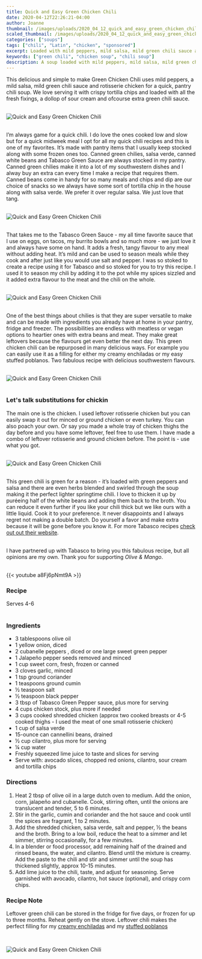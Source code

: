 ```yaml
---
title: Quick and Easy Green Chicken Chili
date: 2020-04-12T22:26:21-04:00
author: Joanne
thumbnail: /images/uploads/2020_04_12_quick_and_easy_green_chicken_chili_1.jpg
scaled_thumbnail: /images/uploads/2020_04_12_quick_and_easy_green_chicken_chili_0.jpg
categories: ["soups"]
tags: ["chili", "Latin", "chicken", "sponsored"]
excerpt: Loaded with mild peppers, mild salsa, mild green chili sauce and rotisserie chicken for a quick, pantry chili soup.
keywords: ["green chili", "chicken soup", "chili soup"]
description: A soup loaded with mild peppers, mild salsa, mild green chili sauce and rotisserie chicken for a quick, pantry chili soup
---
```


This delicious and simple to make Green Chicken Chili uses mild peppers, a mild salsa, mild green chili sauce and rotisserie chicken for a quick, pantry chili soup. We love serving it with crispy tortilla chips and loaded with all the fresh fixings, a dollop of sour cream and ofcourse extra green chili sauce.
</br>
</br>

![Quick and Easy Green Chicken Chili](/images/uploads/2020_04_12_quick_and_easy_green_chicken_chili_2.jpg)
</br>
</br>

I’m always game for a quick chili. I do love the ones cooked low and slow but for a quick midweek meal I opt for all my quick chili recipes and this is one of my favorites. It’s made with pantry items that I usually keep stocked along with some frozen ones too. Canned green chilies, salsa verde, canned white beans and Tabasco Green Sauce are always stocked in my pantry. Canned green chilies make it into a lot of my southwestern dishes and I alway buy an extra can every time I make a recipe that requires them. Canned beans come in handy for so many meals and chips and dip are our choice of snacks so we always have some sort of tortilla chip in the house along with salsa verde. We prefer it over regular salsa. We just love that tang.
</br>
</br>

![Quick and Easy Green Chicken Chili](/images/uploads/2020_04_12_quick_and_easy_green_chicken_chili_3.jpg)
</br>
</br>

That takes me to the Tabasco Green Sauce - my all time favorite sauce that I use on eggs, on tacos, my burrito bowls and so much more - we just love it and always have some on hand. It adds a fresh, tangy flavour to any meal without adding heat. It’s mild and can be used to season meals while they cook and after just like you would use salt and pepper.  I was so stoked to create a recipe using it for Tabasco and so stoked for you to try this recipe. I used it to season my chili by adding it to the pot while my spices sizzled and it added extra flavour to the meat and the chili on the whole. 
</br>
</br>

![Quick and Easy Green Chicken Chili](/images/uploads/2020_04_12_quick_and_easy_green_chicken_chili_4.jpg)
</br>
</br>

One of the best things about chilies is that they are super versatile to make and can be made with ingredients you already have at home in your pantry, fridge and freezer. The possibilities are endless with meatless or vegan options to heartier ones with extra beans and meat. They make great leftovers because the flavours get even better the next day. This green chicken chili can be repurposed in many delicious ways. For example you can easily use it as a filling for either my creamy enchiladas or my easy stuffed poblanos. Two fabulous recipe with delicious southwestern flavours.
</br>
</br>

![Quick and Easy Green Chicken Chili](/images/uploads/2020_04_12_quick_and_easy_green_chicken_chili_5.jpg)
</br>
</br>

### Let's talk substitutions for chickin
The main one is the chicken. I used leftover rotisserie chicken but you can easily swap it out for minced or ground chicken or even turkey. You can also poach your own. Or say you made a whole tray of chicken thighs the day before and you have some leftover, feel free to use them. I have made a combo of leftover rotisserie and ground chicken before. The point is - use what you got.
</br>
</br>

![Quick and Easy Green Chicken Chili](/images/uploads/2020_04_12_quick_and_easy_green_chicken_chili_6.jpg)
</br>
</br>

This green chili is green for a reason - it’s loaded with green peppers and salsa and there are even herbs blended and swirled through the soup making it the perfect lighter springtime chili. I love to thicken it up by puréeing half of the white beans and adding them back to the broth. You can reduce it even further if you like your chili thick but we like ours with a little liquid. Cook it to your preference. It never disappoints and I always regret not making a double batch. Do yourself a favor and make extra because it will be gone before you know it. For more Tabasco recipes [check out out their website](https://www.tabascosauce.ca/).
</br>
</br>

I have partnered up with Tabasco to bring you this fabulous recipe, but all opinions are my own. Thank you for supporting _Olive & Mango_.
</br>
</br>

{{< youtube a8Fj6pNmt9A >}}
</br>

### Recipe
Serves 4-6
</br>
</br>

### Ingredients

* <span itemprop="ingredients">3 tablespoons olive oil</span>
* <span itemprop="ingredients">1 yellow onion, diced</span>
* <span itemprop="ingredients">2 cubanelle peppers , diced  or one large sweet green pepper  </span>
* <span itemprop="ingredients">1 Jalapeño pepper seeds removed and  minced  </span>
* <span itemprop="ingredients">1 cup sweet corn, fresh, frozen or canned  </span>
* <span itemprop="ingredients">3 cloves garlic, minced</span>
* <span itemprop="ingredients">1 tsp ground coriander  </span>
* <span itemprop="ingredients">1 teaspoons ground cumin</span>
* <span itemprop="ingredients">&frac12; teaspoon salt</span>
* <span itemprop="ingredients">&frac12; teaspoon black pepper</span>
* <span itemprop="ingredients">3 tbsp of Tabasco Green Pepper sauce, plus more for serving  </span>
* <span itemprop="ingredients">4 cups chicken stock, plus more if needed  </span>
* <span itemprop="ingredients">3 cups cooked shredded chicken (approx two cooked breasts or 4-5 cooked thighs - I used the meat of one small </span>rotisserie chicken)  
* <span itemprop="ingredients">1 cup of salsa verde </span>
* <span itemprop="ingredients">15-ounce can cannellini beans, drained</span>
* <span itemprop="ingredients">&frac12; cup cilantro, plus more for serving  </span>
* <span itemprop="ingredients">&frac14; cup water</span>
* <span itemprop="ingredients">Freshly squeezed lime juice to taste and slices for serving</span>
* <span itemprop="ingredients">Serve with: avocado slices, chopped red onions, cilantro, sour cream and tortilla chips  </span>

### Directions

1. Heat 2 tbsp of olive oil in a large dutch oven to medium. Add the onion, corn, jalapeño and cubanelle. Cook, stirring often, until the onions are translucent and tender, 5 to 6 minutes.  
1. Stir in the garlic, cumin and coriander and the hot sauce and cook until the spices are fragrant, 1 to 2 minutes.  
1. Add the shredded chicken, salsa verde, salt and pepper, &frac12; the beans and the broth. Bring to a low boil, reduce the heat to a simmer and let simmer, stirring occasionally, for a few minutes.
1. In a blender or food processor, add remaining half of the drained and rinsed beans, the water, and cilantro. Blend until the mixture is creamy. Add the paste to the chili and stir and simmer until the soup has thickened slightly, approx 10-15 minutes.  
1. Add lime juice to the chili, taste, and adjust for seasoning. Serve garnished with avocado, cilantro, hot sauce (optional), and crispy corn chips.


### Recipe Note
Leftover green chili can be stored in the fridge for five days, or frozen for up to three months. Reheat gently on the stove. Leftover chili makes the perfect filling for my [creamy enchiladas](https://www.oliveandmango.com/stellar-creamy-enchiladas/) and my [stuffed poblanos](https://www.oliveandmango.com/easy-stuffed-poblano-peppers/)

</br>

![Quick and Easy Green Chicken Chili](/images/uploads/2020_04_12_quick_and_easy_green_chicken_chili_7.jpg)